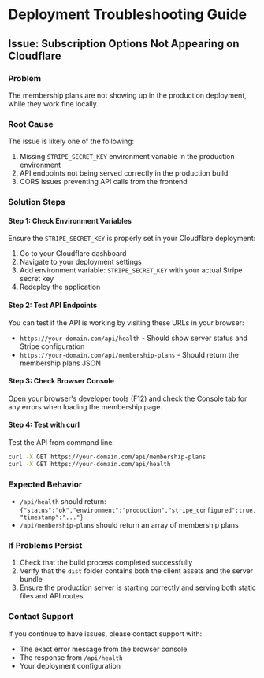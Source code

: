 # Deployment Troubleshooting Guide

## Issue: Subscription Options Not Appearing on Cloudflare

### Problem
The membership plans are not showing up in the production deployment, while they work fine locally.

### Root Cause
The issue is likely one of the following:
1. Missing `STRIPE_SECRET_KEY` environment variable in the production environment
2. API endpoints not being served correctly in the production build
3. CORS issues preventing API calls from the frontend

### Solution Steps

#### Step 1: Check Environment Variables
Ensure the `STRIPE_SECRET_KEY` is properly set in your Cloudflare deployment:

1. Go to your Cloudflare dashboard
2. Navigate to your deployment settings
3. Add environment variable: `STRIPE_SECRET_KEY` with your actual Stripe secret key
4. Redeploy the application

#### Step 2: Test API Endpoints
You can test if the API is working by visiting these URLs in your browser:

- `https://your-domain.com/api/health` - Should show server status and Stripe configuration
- `https://your-domain.com/api/membership-plans` - Should return the membership plans JSON

#### Step 3: Check Browser Console
Open your browser's developer tools (F12) and check the Console tab for any errors when loading the membership page.

#### Step 4: Test with curl
Test the API from command line:
```bash
curl -X GET https://your-domain.com/api/membership-plans
curl -X GET https://your-domain.com/api/health
```

### Expected Behavior
- `/api/health` should return: `{"status":"ok","environment":"production","stripe_configured":true,"timestamp":"..."}`
- `/api/membership-plans` should return an array of membership plans

### If Problems Persist
1. Check that the build process completed successfully
2. Verify that the `dist` folder contains both the client assets and the server bundle
3. Ensure the production server is starting correctly and serving both static files and API routes

### Contact Support
If you continue to have issues, please contact support with:
- The exact error message from the browser console
- The response from `/api/health`
- Your deployment configuration